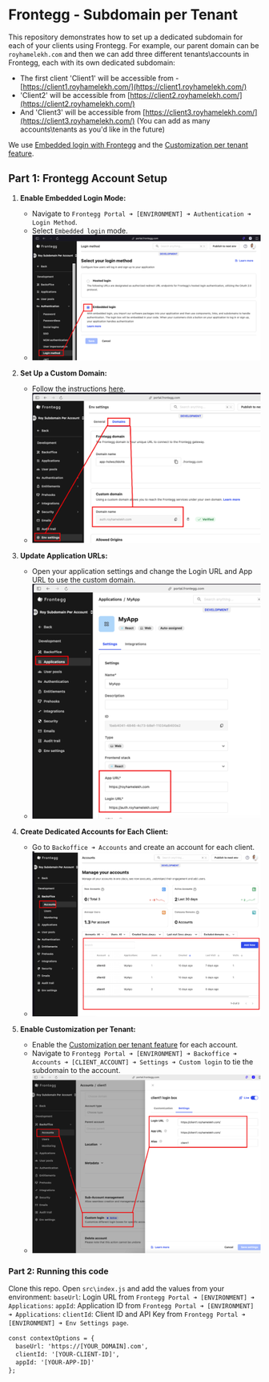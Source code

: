 # Frontegg - Subdomain per Tenant

This repository demonstrates how to set up a dedicated subdomain for each of your clients using Frontegg. For example, our parent domain can be `royhamelekh.com` and then we can add three different tenants\accounts in Frontegg, each with its own dedicated subdomain:

- The first client 'Client1' will be accessible from - [https://client1.royhamelekh.com/](https://client1.royhamelekh.com/)
- 'Client2' will be accessible from [https://client2.royhamelekh.com/](https://client2.royhamelekh.com/)
- And 'Client3' will be accessible from [https://client3.royhamelekh.com/](https://client3.royhamelekh.com/)
(You can add as many accounts\tenants as you'd like in the future)

We use [Embedded login with Frontegg](https://docs.frontegg.com/docs/react-embedded-login-guide) and the [Customization per tenant feature](https://docs.frontegg.com/docs/custom-login-box).

## Part 1: Frontegg Account Setup

1. **Enable Embedded Login Mode:**
   - Navigate to `Frontegg Portal ➜ [ENVIRONMENT] ➜ Authentication ➜ Login Method`.
   - Select `Embedded login` mode.
   - ![embedded_mode](./assets/01_embedded.png)

2. **Set Up a Custom Domain:**
   - Follow the instructions [here](https://docs.frontegg.com/docs/custom-domains).
   - ![custom_domain](./assets/02_domain.png)

3. **Update Application URLs:**
   - Open your application settings and change the Login URL and App URL to use the custom domain.
   - ![application_urls](./assets/03_app_url.png)

4. **Create Dedicated Accounts for Each Client:**
   - Go to `Backoffice ➜ Accounts` and create an account for each client.
   - ![accounts_in_backoffice](./assets/04_accounts.png)

5. **Enable Customization per Tenant:**
   - Enable the [Customization per tenant feature](https://docs.frontegg.com/docs/custom-login-box) for each account.
   - Navigate to `Frontegg Portal ➜ [ENVIRONMENT] ➜ Backoffice ➜ Accounts ➜ [CLIENT_ACCOUNT] ➜ Settings ➜ Custom login` to tie the subdomain to the account.
   - ![custom_login](./assets/05_custom_login.png)


### Part 2: Running this code
Clone this repo.
Open `src\index.js` and add the values from your environment:
`baseUrl`: Login URL from `Frontegg Portal ➜ [ENVIRONMENT] ➜ Applications`:
`appId`: Application ID from `Frontegg Portal ➜ [ENVIRONMENT] ➜ Applications`:
`clientId`: Client ID and API Key from `Frontegg Portal ➜ [ENVIRONMENT] ➜ Env Settings page`.
```
const contextOptions = {
  baseUrl: 'https://[YOUR_DOMAIN].com',
  clientId: '[YOUR-CLIENT-ID]',
  appId: '[YOUR-APP-ID]'
};
```

